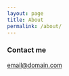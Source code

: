 ```yaml
---
layout: page
title: About
permalink: /about/
---
```




### Contact me

[email@domain.com](mailto:victoriavaudry@gmail.com)
